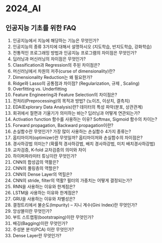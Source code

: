 # 2024_AI

## 인공지능 기초를 위한 FAQ

1. 인공지능에서 지능에 해당하는 기능은 무엇인가?
2. 인공지능의 종류 3가지에 대해서 설명하시오 (지도학습, 반지도학습, 강화학습)
3. 전통적인 프로그래밍 방법과 인공지능 프로그램의 차이점은 무엇인가?
4. 딥러닝과 머신러닝의 차이점은 무엇인가?
5. Classification과 Regression의 주된 차이점은?
6. 머신러닝에서 차원의 저주(curse of dimensionality)란?
7. Dimensionality Reduction는 왜 필요한가?
8. Ridge와 Lasso의 공통점과 차이점? (Regularization, 규제 , Scaling)
9. Overfitting vs. Underfitting
10. Feature Engineering과 Feature Selection의 차이점은?
11. 전처리(Preprocessing)의 목적과 방법? (노이즈, 이상치, 결측치)
12. EDA(Explorary Data Analysis)란? 데이터의 특성 파악(분포, 상관관계)
13. 회귀에서 절편과 기울기가 의미하는 바는? 딥러닝과 어떻게 연관되는가?
14. Activation function 함수를 사용하는 이유? Softmax, Sigmoid 함수의 차이는?
15. Forward propagation, Backward propagation이란?
16. 손실함수란 무엇인가? 가장 많이 사용하는 손실함수 4가지 종류는?
17. 옵티마이저(optimizer)란 무엇일까? 옵티마이저와 손실함수의 차이점은?
18. 경사하강법 의미는? (확률적 경사하강법, 배치 경사하강법, 미치 배치경사하강법)
19. 교차검증, K-fold 교차검증의 의미와 차이
20. 하이퍼파라미터 튜닝이란 무엇인가?
21. CNN의 합성곱의 역활은?
22. CNN의 풀링층의 역할은?
23. CNN의 Dense Layer의 역힐은?
24. CNN의 stride, filter의 역활? 필터의 가중치는 어떻게 결정되는가?
25. RNN을 사용하는 이유와 한계점은?
26. LSTM을 사용하는 이유와 한계점은?
27. GRU을 사용하는 이유와 차별성은?
28. 결정트리에서 불순도(Impurity) – 지니 계수(Gini Index)란 무엇인가?
29. 앙상블이란 무엇인가?
30. 부트 스트랩핑(bootstraping)이란 무엇인가?
31. 배깅(Bagging)이란 무엇인가?
32. 주성분 분석(PCA) 이란 무엇인가?
33. Dense Layer란 무엇인가?
